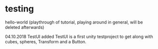 # testing
hello-world (playthrough of tutorial, playing around in general, will be deleted afterwards)

04.10.2018 TestUI added
  TestUI is a first unity testproject to get along with cubes, spheres, Transform and a Button.
